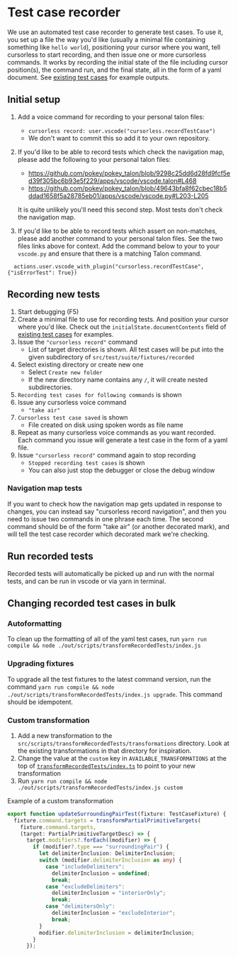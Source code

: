 # Test case recorder

We use an automated test case recorder to generate test cases. To use it, you
set up a file the way you'd like (usually a minimal file containing something
like `hello world`), positioning your cursor where you want, tell cursorless to
start recording, and then issue one or more cursorless commands. It works by
recording the initial state of the file including cursor position(s), the
command run, and the final state, all in the form of a yaml document. See
[existing test cases](../../src/test/suite/fixtures/recorded) for example outputs.

## Initial setup

1.  Add a voice command for recording to your personal talon files:
    - `cursorless record: user.vscode("cursorless.recordTestCase")`
    - We don't want to commit this so add it to your own repository.
1.  If you'd like to be able to record tests which check the navigation map, please add the following to your personal talon files:

    - https://github.com/pokey/pokey_talon/blob/9298c25dd6d28fd9fcf5ed39f305bc6b93e5f229/apps/vscode/vscode.talon#L468
    - https://github.com/pokey/pokey_talon/blob/49643bfa8f62cbec18b5ddad1658f5a28785eb01/apps/vscode/vscode.py#L203-L205

    It is quite unlikely you'll need this second step. Most tests don't check the navigation map.

1.  If you'd like to be able to record tests which assert on non-matches, please add another command to your personal talon files. See the two files links above for context. Add the command below to your to your `vscode.py` and ensure that there is a matching Talon command.

```
  actions.user.vscode_with_plugin("cursorless.recordTestCase", {"isErrorTest": True})
```

## Recording new tests

1. Start debugging (F5)
1. Create a minimal file to use for recording tests. And position your cursor
   where you'd like. Check out the `initialState.documentContents` field of
   [existing test cases](../../src/test/suite/fixtures/recorded) for examples.
1. Issue the `"cursorless record"` command
   - List of target directories is shown. All test cases will be put into the
     given subdirectory of `src/test/suite/fixtures/recorded`
1. Select existing directory or create new one
   - Select `Create new folder`
   - If the new directory name contains any `/`, it will create nested
     subdirectories.
1. `Recording test cases for following commands` is shown
1. Issue any cursorless voice command
   - `"take air"`
1. `Cursorless test case saved` is shown
   - File created on disk using spoken words as file name
1. Repeat as many cursorless voice commands as you want recorded. Each command
   you
   issue will generate a test case in the form of a yaml file.
1. Issue `"cursorless record"` command again to stop recording
   - `Stopped recording test cases` is shown
   - You can also just stop the debugger or close the debug window

### Navigation map tests

If you want to check how the navigation map gets updated in response to changes, you can instead say "cursorless record navigation", and then you need to issue two commands in one phrase each time. The second command should be of the form "take air" (or another decorated mark), and will tell the test case recorder which decorated mark we're checking.

## Run recorded tests

Recorded tests will automatically be picked up and run with the normal tests,
and can be run in vscode or via yarn in terminal.

## Changing recorded test cases in bulk

### Autoformatting

To clean up the formatting of all of the yaml test cases, run `yarn run compile && node ./out/scripts/transformRecordedTests/index.js`

### Upgrading fixtures

To upgrade all the test fixtures to the latest command version, run the command `yarn run compile && node ./out/scripts/transformRecordedTests/index.js upgrade`. This command should be idempotent.

### Custom transformation

1. Add a new transformation to the `src/scripts/transformRecordedTests/transformations` directory. Look at the existing transformations in that directory for inspiration.
1. Change the value at the `custom` key in `AVAILABLE_TRANSFORMATIONS` at the top of
   [`transformRecordedTests/index.ts`](../../src/scripts/transformRecordedTests/index.ts) to
   point to your new transformation
1. Run `yarn run compile && node ./out/scripts/transformRecordedTests/index.js custom`

Example of a custom transformation

```typescript
export function updateSurroundingPairTest(fixture: TestCaseFixture) {
  fixture.command.targets = transformPartialPrimitiveTargets(
    fixture.command.targets,
    (target: PartialPrimitiveTargetDesc) => {
      target.modifiers?.forEach((modifier) => {
        if (modifier?.type === "surroundingPair") {
          let delimiterInclusion: DelimiterInclusion;
          switch (modifier.delimiterInclusion as any) {
            case "includeDelimiters":
              delimiterInclusion = undefined;
              break;
            case "excludeDelimiters":
              delimiterInclusion = "interiorOnly";
              break;
            case "delimitersOnly":
              delimiterInclusion = "excludeInterior";
              break;
          }
          modifier.delimiterInclusion = delimiterInclusion;
        }
      });
```
